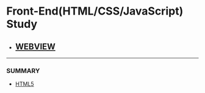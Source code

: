 
# Front-End(HTML/CSS/JavaScript) Study


+ ## [WEBVIEW](https://senspond20.github.io/Front-end/)

----
### SUMMARY 
+ [HTML5](https://github.com/senspond20/Front/blob/master/HTML5.md)


